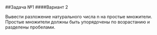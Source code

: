 ##Задача №1
####Вариант 2

Вывести разложение натурального числа n на простые множители.
Простые множители должны быть упорядочены по возрастанию и разделены пробелами.
